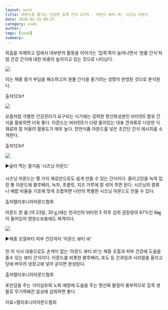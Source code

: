 ```yaml
---
layout: post
title: 아몬드로 즐기는 건강한 집콕 간식 2가지 - 아몬드 뷰티 바, 시즈닝 아몬드
date: 2020-05-15 09:27
category: cook
author: 
tags: [cook]
summary: 
---
```



외출을 자제하고 집에서 대부분의 활동을 이어가는 ‘집콕’족이 늘어나면서 ‘원물 간식’처럼 건강 간식에 대한 비중이 높아지고 있는 것으로 나타났다.

  

![](https://img1.daumcdn.net/thumb/R720x0/?fname=https%3A%2F%2Ft1.daumcdn.net%2Fliveboard%2Frealfood%2Fb2287e53ebed4420988232f7d0fc7deb.jpg)

이는 체중 증가 부담을 해소하고자 원물 간식을 즐기려는 성향이 반영된 것으로 분석된다.  

출처123rf

![](https://img1.daumcdn.net/thumb/R720x0/?fname=https%3A%2F%2Ft1.daumcdn.net%2Fliveboard%2Frealfood%2Ffbc4b9a7d75b48d68667aea906565e98.jpg)

요즘처럼 각별한 건강관리가 요구되는 시기에는 강력한 항산화성분인 비타민E 함유 간식을 활용하면 더욱 좋다. 아몬드는 비타민E가 다량 들어있는 대표 견과류로 다양한 식재료와 잘 어울려 활용도가 매우 높다. 천연식품 아몬드를 넣은 초간단 간식 레시피를 소개한다.  

출처123rf

![](https://img1.daumcdn.net/thumb/R720x0/?fname=https%3A%2F%2Ft1.daumcdn.net%2Fliveboard%2Frealfood%2Ffdaf74aaf8494aa991b9ccb13959f209.JPG)

▶골라 먹는 즐거움 ‘시즈닝 아몬드’  
　  
시즈닝 아몬드는 몇 가지 재료만으로도 쉽게 만들 수 있는 간식이다. 올리고당을 녹여 입힌 통 아몬드에 블루베리, 녹차, 초콜릿, 치즈 가루에 잘 섞어 주면 된다. 시즈닝의 종류나 배합 비율을 기호에 맞게 조합하면 나만의 특별한 시즈닝 아몬드도 만들 수 있다.  

출처캘리포니아아몬드협회

아몬드 한 줌 (약 23알, 30ｇ)에는 한국인의 비타민 E 하루 섭취 권장량의 67%인 8㎎이 들어있어 영양소보충에도 제격이다.

![](https://img1.daumcdn.net/thumb/R720x0/?fname=https%3A%2F%2Ft1.daumcdn.net%2Fliveboard%2Frealfood%2Fc8558cb2969f49d49c8f90faedca29a8.JPG)

▶체중 조절부터 피부 건강까지 ‘아몬드 뷰티 바’  
　  
한 끼 식사 대용으로도 손색이 없는 ‘아몬드 뷰티 바’는 체중 조절과 피부 건강에 도움을 줄수 있는 뷰티 간식이다. 아몬드를 비롯한 블루베리, 포도 등 건과일과 시리얼을 올리고당에 버무려 냉장고에 넣어 굳히면 완성된다.  

출처캘리포니아아몬드협회

포만감을 주는 식이섬유와 노화 예방에 도움을 주는 항산화 물질이 풍부하므로 집콕 생활로 무기력해진 일상에 섭취하면 좋다.

자료=캘리포니아아몬드협회